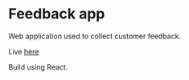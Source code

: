 # Feedback app

Web application used to collect customer feedback. 

Live [here](https://feedback-app-b.netlify.app/)

Build using React.

